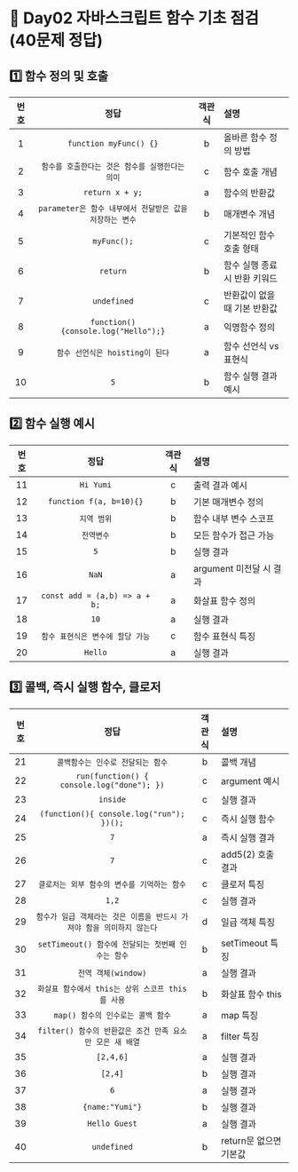 # 📘 Day02 자바스크립트 함수 기초 점검 (40문제 정답)

## 1️⃣ 함수 정의 및 호출

| 번호 |                          정답                           | 객관식 | 설명                          |
| :--: | :-----------------------------------------------------: | :----: | :---------------------------- |
|  1   |                 `function myFunc() {}`                  |   b    | 올바른 함수 정의 방법         |
|  2   |     `함수를 호출한다는 것은 함수를 실행한다는 의미`     |   c    | 함수 호출 개념                |
|  3   |                     `return x + y;`                     |   a    | 함수의 반환값                 |
|  4   | `parameter은 함수 내부에서 전달받은 값을 저장하는 변수` |   b    | 매개변수 개념                 |
|  5   |                       `myFunc();`                       |   c    | 기본적인 함수 호출 형태       |
|  6   |                        `return`                         |   b    | 함수 실행 종료 시 반환 키워드 |
|  7   |                       `undefined`                       |   c    | 반환값이 없을 때 기본 반환값  |
|  8   |          `function() {console.log("Hello");}`           |   a    | 익명함수 정의                 |
|  9   |             `함수 선언식은 hoisting이 된다`             |   a    | 함수 선언식 vs 표현식         |
|  10  |                           `5`                           |   b    | 함수 실행 결과 예시           |

## 2️⃣ 함수 실행 예시

| 번호 |               정답               | 객관식 | 설명                    |
| :--: | :------------------------------: | :----: | :---------------------- |
|  11  |            `Hi Yumi`             |   c    | 출력 결과 예시          |
|  12  |     `function f(a, b=10){}`      |   b    | 기본 매개변수 정의      |
|  13  |           `지역 범위`            |   b    | 함수 내부 변수 스코프   |
|  14  |            `전역변수`            |   b    | 모든 함수가 접근 가능   |
|  15  |               `5`                |   b    | 실행 결과               |
|  16  |              `NaN`               |   a    | argument 미전달 시 결과 |
|  17  |  `const add = (a,b) => a + b;`   |   a    | 화살표 함수 정의        |
|  18  |               `10`               |   a    | 실행 결과               |
|  19  | `함수 표현식은 변수에 할당 가능` |   c    | 함수 표현식 특징        |
|  20  |             `Hello`              |   a    | 실행 결과               |

## 3️⃣ 콜백, 즉시 실행 함수, 클로저

| 번호 |                                 정답                                  | 객관식 | 설명                   |
| :--: | :-------------------------------------------------------------------: | :----: | :--------------------- |
|  21  |                   `콜백함수는 인수로 전달되는 함수`                   |   b    | 콜백 개념              |
|  22  |              `run(function() { console.log("done"); })`               |   c    | argument 예시          |
|  23  |                               `inside`                                |   c    | 실행 결과              |
|  24  |               `(function(){ console.log("run"); })();`                |   c    | 즉시 실행 함수         |
|  25  |                                  `7`                                  |   a    | 즉시 실행 결과         |
|  26  |                                  `7`                                  |   c    | add5(2) 호출 결과      |
|  27  |              `클로저는 외부 함수의 변수를 기억하는 함수`              |   c    | 클로저 특징            |
|  28  |                                 `1,2`                                 |   c    | 실행 결과              |
|  29  | `함수가 일급 객체라는 것은 이름을 반드시 가져야 함을 의미하지 않는다` |   d    | 일급 객체 특징         |
|  30  |           `setTimeout() 함수에 전달되는 첫번째 인수는 함수`           |   b    | setTimeout 특징        |
|  31  |                          `전역 객체(window)`                          |   a    | 실행 결과              |
|  32  |           `화살표 함수에서 this는 상위 스코프 this를 사용`            |   b    | 화살표 함수 this       |
|  33  |                   `map() 함수의 인수로는 콜백 함수`                   |   a    | map 특징               |
|  34  |       `filter() 함수의 반환값은 조건 만족 요소만 모은 새 배열`        |   a    | filter 특징            |
|  35  |                               `[2,4,6]`                               |   a    | 실행 결과              |
|  36  |                                `[2,4]`                                |   b    | 실행 결과              |
|  37  |                                  `6`                                  |   a    | 실행 결과              |
|  38  |                            `{name:"Yumi"}`                            |   b    | 실행 결과              |
|  39  |                             `Hello Guest`                             |   a    | 실행 결과              |
|  40  |                              `undefined`                              |   b    | return문 없으면 기본값 |
